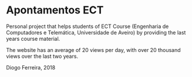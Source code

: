 # Apontamentos ECT

Personal project that helps students of ECT Course (Engenharia de Computadores e Telemática, Universidade de Aveiro) by providing the last years course material.

The website has an average of 20 views per day, with over 20 thousand views over the last two years.

Diogo Ferreira, 2018
